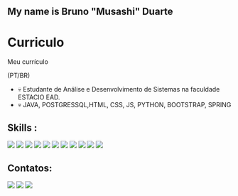 ## My name is Bruno "Musashi" Duarte

# Curriculo
Meu currículo

(PT/BR)


- 💀 Estudante de Análise e Desenvolvimento de Sistemas na faculdade ESTACIO EAD.
- 💀 JAVA, POSTGRESSQL,HTML, CSS, JS, PYTHON, BOOTSTRAP, SPRING



## Skills :
<div>
<a href="" target="_blank"><img src="https://img.shields.io/badge/apache%20netbeans-1B6AC6?style=for-the-badge&logo=apache%20netbeans%20IDE&logoColor=white" target="_blank"></a>
<a href="" target="_blank"><img src="https://img.shields.io/badge/PostgreSQL-316192?style=for-the-badge&logo=postgresql&logoColor=white" target="_blank"></a>
<a href="" target="_blank"><img src="https://img.shields.io/badge/HTML5-E34F26?style=for-the-badge&logo=html5&logoColor=white" target="_blank"></a>
<a href="" target="_blank"><img src="https://img.shields.io/badge/CSS-239120?&style=for-the-badge&logo=css3&logoColor=white" target="_blank"></a>
<a href="" target="_blank"><img src="https://img.shields.io/badge/JavaScript-F7DF1E?style=for-the-badge&logo=javascript&logoColor=black"></a>
<a href="" target="_blank"><img src="https://img.shields.io/badge/java-%23ED8B00.svg?style=for-the-badge&logo=openjdk&logoColor=white"></a>
<a href="" target="_blank"><img src="https://img.shields.io/badge/Vscode-007ACC?style=for-the-badge&logo=visual-studio-code&logoColor=white"></a>
<a href="" target="_blank"><img src="https://img.shields.io/badge/Postman-FF6C37.svg?style=for-the-badge&logo=Postman&logoColor=white"></a>
<a href="" target="_blank"><img src="https://img.shields.io/badge/Bootstrap-563D7C?style=for-the-badge&logo=bootstrap&logoColor=white"></a>
<a href="" target="_blank"><img src="https://img.shields.io/badge/Spring-6DB33F?style=for-the-badge&logo=spring&logoColor=white" target="_blank"></a>
<a href="" target="_blank"><img src="https://img.shields.io/badge/python-3670A0?style=for-the-badge&logo=python&logoColor=ffdd54"></a>


## Contatos:

<div>
<a href="https://instagram.com/bruno_musashi" target="_blank"><img src="https://img.shields.io/badge/-Instagram-%23E4405F?style=for-the-badge&logo=instagram&logoColor=white" target="_blank"></a>
<a href = "mailto:brunopp2@gmail.com"><img src="https://img.shields.io/badge/Gmail-D14836?style=for-the-badge&logo=gmail&logoColor=white" target="_blank"></a>
<a href="https://www.linkedin.com/in/bruno-duarte-762b127b/" target="_blank"><img src="https://img.shields.io/badge/-LinkedIn-%230077B5?style=for-the-badge&logo=linkedin&logoColor=white" target="_blank"></a>   
</div>
